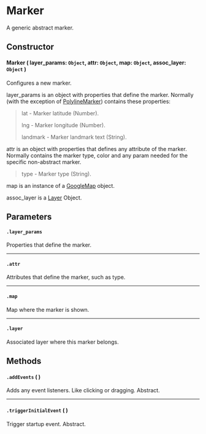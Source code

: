 # Marker
A generic abstract marker.

## Constructor

#### Marker ( layer_params: `Object`, attr: `Object`, map: `Object`, assoc_layer: `Object` )
 Configures a new marker.

 layer_params is an object with properties that define the marker. Normally (with the exception of [PolylineMarker](PolylineMarker.md)) contains these properties:

 > lat - Marker latitude (Number).
 >
 > lng - Marker longitude (Number).
 >
 > landmark - Marker landmark text (String).

 attr is an object with properties that defines any attribute of the marker. Normally contains the marker type, color and any param needed for the specific non-abstract marker.

 > type - Marker type (String).

 map is an instance of a [GoogleMap](https://developers.google.com/maps/documentation/javascript/reference#Map) object.

 assoc_layer is a [Layer](../Layer.md) Object.

## Parameters

#### `.layer_params`
  Properties that define the marker.

---
#### `.attr`
  Attributes that define the marker, such as type.

---
#### `.map`
  Map where the marker is shown.

---
#### `.layer`
  Associated layer where this marker belongs.

## Methods

#### `.addEvents` ( )
  Adds any event listeners. Like clicking or dragging. Abstract.

---

#### `.triggerInitialEvent` ( )
  Trigger startup event. Abstract.
